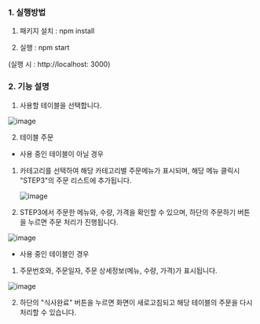 ### 1. 실행방법

1. 패키지 설치 : npm install 

2. 실행 : npm start

(실행 시 : http://localhost: 3000)

### 2. 기능 설명

1. 사용할 테이블을 선택합니다.

![image](https://user-images.githubusercontent.com/103189961/230841200-33e8fffc-7667-4630-a6ae-ca7c95c9da33.png)


2. 테이블 주문

* 사용 중인 테이블이 아닐 경우

1) 카테고리를 선택하여 해당 카테고리별 주문메뉴가 표시되며, 해당 메뉴 클릭시 "STEP3"의 주문 리스트에 추가됩니다.

   ![image](https://user-images.githubusercontent.com/103189961/230839200-33be3fd5-5a6f-4396-9b1c-030b77d2fd42.png)

2) STEP3에서 주문한 메뉴와, 수량, 가격을 확인할 수 있으며, 하단의 주문하기 버튼을 누르면 주문 처리가 진행됩니다.
 
![image](https://user-images.githubusercontent.com/103189961/230839859-53567046-5e75-49e6-8d7d-c71336dba47a.png)

* 사용 중인 테이블인 경우

1) 주문번호와, 주문일자, 주문 상세정보(메뉴, 수량, 가격)가 표시됩니다.

![image](https://user-images.githubusercontent.com/103189961/230840292-765607a2-7bfb-4679-b21e-45823c3bebe9.png)

2) 하단의 "식사완료" 버튼을 누르면 화면이 새로고침되고 해당 테이블의 주문을 다시 처리할 수 있습니다. 




